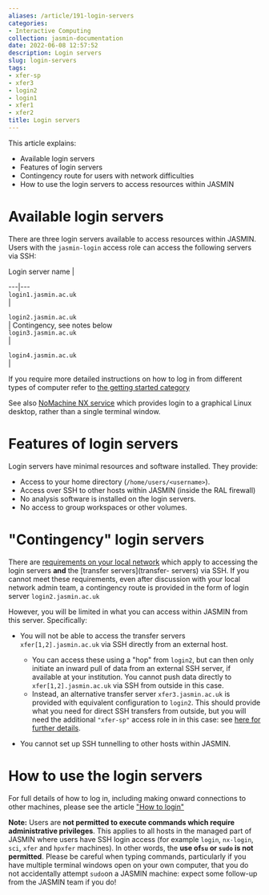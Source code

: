 ```yaml
---
aliases: /article/191-login-servers
categories:
- Interactive Computing
collection: jasmin-documentation
date: 2022-06-08 12:57:52
description: Login servers
slug: login-servers
tags:
- xfer-sp
- xfer3
- login2
- login1
- xfer1
- xfer2
title: Login servers
---
```


This article explains:

  * Available login servers 
  * Features of login servers
  * Contingency route for users with network difficulties 
  * How to use the login servers to access resources within JASMIN

# Available login servers

There are three login servers available to access resources within JASMIN.
Users with the `jasmin-login` access role can access the following servers via
SSH:

Login server name  |  
  
---|---  
`login1.jasmin.ac.uk`  
|  
  
`login2.jasmin.ac.uk`  
|  Contingency, see notes below  
`login3.jasmin.ac.uk`  
|  
  
`login4.jasmin.ac.uk`  
|  
  
  
If you require more detailed instructions on how to log in from different
types of computer refer to [the getting started category](getting-started)

See also [NoMachine NX service](graphical-linux-desktop-access-using-nx) which
provides login to a graphical Linux desktop, rather than a single terminal
window.

#  **Features of login servers**

Login servers have minimal resources and software installed. They provide:

  * Access to your home directory (`/home/users/<username>`).
  * Access over SSH to other hosts within JASMIN (inside the RAL firewall)
  * No analysis software is installed on the login servers.
  * No access to group workspaces or other volumes.

# "Contingency" login servers

There are [requirements on your local network](check-network-details) which
apply to accessing the login servers **and** the [transfer servers](transfer-
servers) via SSH. If you cannot meet these requirements, even after discussion
with your local network admin team, a contingency route is provided in the
form of login server `login2.jasmin.ac.uk`

However, you will be limited in what you can access within JASMIN from this
server. Specifically:

  * You will not be able to access the transfer servers `xfer[1,2].jasmin.ac.uk` via SSH directly from an external host.  

    * You can access these using a "hop" from `login2`, but can then only initiate an inward pull of data from an external SSH server, if available at your institution. You cannot push data directly to `xfer[1,2].jasmin.ac.uk` via SSH from outside in this case.
    * Instead, an alternative transfer server `xfer3.jasmin.ac.uk` is provided with equivalent configuration to `login2`. This should provide what you need for direct SSH transfers from outside, but you will need the additional `"xfer-sp"` access role in in this case: see [here for further details](transfer-servers).
  * You cannot set up SSH tunnelling to other hosts within JASMIN.

# How to use the login servers

For full details of how to log in, including making onward connections to
other machines, please see the article ["How to login"](login)

**Note:** Users are **not permitted to execute commands which require
administrative privileges**. This applies to all hosts in the managed part of
JASMIN where users have SSH login access (for example `login`, `nx-login`,
`sci`, `xfer` and `hpxfer` machines). In other words, the **use of`su` or
`sudo` is not permitted**. Please be careful when typing commands,
particularly if you have multiple terminal windows open on your own computer,
that you do not accidentally attempt `sudo`on a JASMIN machine: expect some
follow-up from the JASMIN team if you do!


